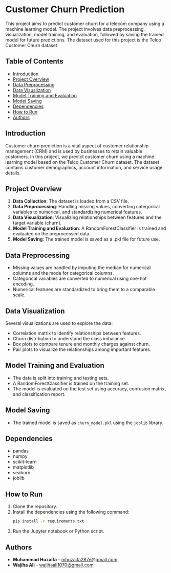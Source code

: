# Customer Churn Prediction


This project aims to predict customer churn for a telecom company using a machine learning model. The project involves data preprocessing, visualization, model training, and evaluation, followed by saving the trained model for future predictions. The dataset used for this project is the Telco Customer Churn dataset.

## Table of Contents

- [Introduction](#introduction)
- [Project Overview](#project-overview)
- [Data Preprocessing](#data-preprocessing)
- [Data Visualization](#data-visualization)
- [Model Training and Evaluation](#model-training-and-evaluation)
- [Model Saving](#model-saving)
- [Dependencies](#dependencies)
- [How to Run](#how-to-run)
- [Authors](#authors)

## Introduction

Customer churn prediction is a vital aspect of customer relationship management (CRM) and is used by businesses to retain valuable customers. In this project, we predict customer churn using a machine learning model based on the Telco Customer Churn dataset. The dataset contains customer demographics, account information, and service usage details.

## Project Overview

1. **Data Collection**: The dataset is loaded from a CSV file.
2. **Data Preprocessing**: Handling missing values, converting categorical variables to numerical, and standardizing numerical features.
3. **Data Visualization**: Visualizing relationships between features and the target variable (churn).
4. **Model Training and Evaluation**: A RandomForestClassifier is trained and evaluated on the preprocessed data.
5. **Model Saving**: The trained model is saved as a .pkl file for future use.

## Data Preprocessing

- Missing values are handled by imputing the median for numerical columns and the mode for categorical columns.
- Categorical variables are converted to numerical using one-hot encoding.
- Numerical features are standardized to bring them to a comparable scale.

## Data Visualization

Several visualizations are used to explore the data:
- Correlation matrix to identify relationships between features.
- Churn distribution to understand the class imbalance.
- Box plots to compare tenure and monthly charges against churn.
- Pair plots to visualize the relationships among important features.

## Model Training and Evaluation

- The data is split into training and testing sets.
- A RandomForestClassifier is trained on the training set.
- The model is evaluated on the test set using accuracy, confusion matrix, and classification report.

## Model Saving

- The trained model is saved as `churn_model.pkl` using the `joblib` library.

## Dependencies

- pandas
- numpy
- scikit-learn
- matplotlib
- seaborn
- joblib

## How to Run

1. Clone the repository.
2. Install the dependencies using the following command:
   ```bash
   pip install -r requirements.txt
   ```
3. Run the Jupyter notebook or Python script.
## Authors
- **Muhammad Huzaifa** - mhuzaifa287e@gmail.com
- **Wajiha Ali** - wajihaali1070@gmail.com

